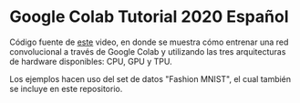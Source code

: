 # Google Colab Tutorial 2020 Español

Código fuente de [este](https://youtu.be/0mOV4plF2Xo) video, en donde se muestra cómo entrenar una red convolucional a través de Google Colab y utilizando las tres arquitecturas de hardware disponibles: CPU, GPU y TPU.

Los ejemplos hacen uso del set de datos "Fashion MNIST", el cual también se incluye en este repositorio.